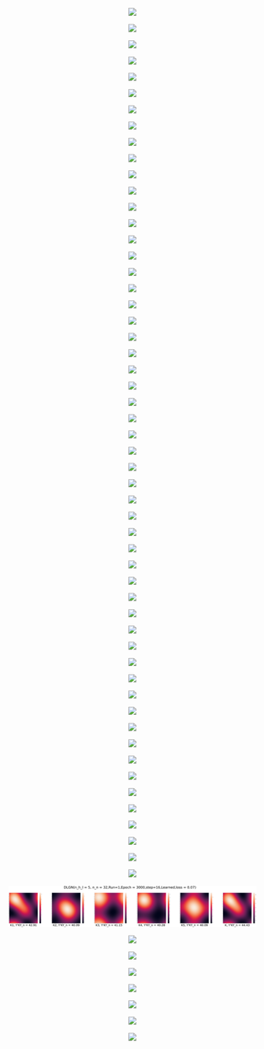 <p align="center"> <img src= 'all_figs/DLGN(n_h_l = 5, n_n = 32,Run=1,Epoch = 000,step=00,UnLearned,loss = 0.493).png' /> </p>
<p align="center"> <img src= 'all_figs/DLGN(n_h_l = 5, n_n = 32,Run=1,Epoch = 001,step=01,Learned,loss = 0.48).png' /> </p>
<p align="center"> <img src= 'all_figs/DLGN(n_h_l = 5, n_n = 32,Run=1,Epoch = 001,step=02,Learned,loss = 0.467).png' /> </p>
<p align="center"> <img src= 'all_figs/DLGN(n_h_l = 5, n_n = 32,Run=1,Epoch = 001,step=03,Learned,loss = 0.455).png' /> </p>
<p align="center"> <img src= 'all_figs/DLGN(n_h_l = 5, n_n = 32,Run=1,Epoch = 001,step=04,Learned,loss = 0.444).png' /> </p>
<p align="center"> <img src= 'all_figs/DLGN(n_h_l = 5, n_n = 32,Run=1,Epoch = 001,step=05,Learned,loss = 0.433).png' /> </p>
<p align="center"> <img src= 'all_figs/DLGN(n_h_l = 5, n_n = 32,Run=1,Epoch = 001,step=06,Learned,loss = 0.424).png' /> </p>
<p align="center"> <img src= 'all_figs/DLGN(n_h_l = 5, n_n = 32,Run=1,Epoch = 001,step=07,Learned,loss = 0.415).png' /> </p>
<p align="center"> <img src= 'all_figs/DLGN(n_h_l = 5, n_n = 32,Run=1,Epoch = 001,step=08,Learned,loss = 0.407).png' /> </p>
<p align="center"> <img src= 'all_figs/DLGN(n_h_l = 5, n_n = 32,Run=1,Epoch = 001,step=09,Learned,loss = 0.4).png' /> </p>
<p align="center"> <img src= 'all_figs/DLGN(n_h_l = 5, n_n = 32,Run=1,Epoch = 001,step=10,Learned,loss = 0.395).png' /> </p>
<p align="center"> <img src= 'all_figs/DLGN(n_h_l = 5, n_n = 32,Run=1,Epoch = 001,step=11,Learned,loss = 0.393).png' /> </p>
<p align="center"> <img src= 'all_figs/DLGN(n_h_l = 5, n_n = 32,Run=1,Epoch = 001,step=12,Learned,loss = 0.393).png' /> </p>
<p align="center"> <img src= 'all_figs/DLGN(n_h_l = 5, n_n = 32,Run=1,Epoch = 001,step=13,Learned,loss = 0.392).png' /> </p>
<p align="center"> <img src= 'all_figs/DLGN(n_h_l = 5, n_n = 32,Run=1,Epoch = 001,step=14,Learned,loss = 0.391).png' /> </p>
<p align="center"> <img src= 'all_figs/DLGN(n_h_l = 5, n_n = 32,Run=1,Epoch = 001,step=15,Learned,loss = 0.39).png' /> </p>
<p align="center"> <img src= 'all_figs/DLGN(n_h_l = 5, n_n = 32,Run=1,Epoch = 001,step=16,Learned,loss = 0.384).png' /> </p>
<p align="center"> <img src= 'all_figs/DLGN(n_h_l = 5, n_n = 32,Run=1,Epoch = 002,step=01,Learned,loss = 0.379).png' /> </p>
<p align="center"> <img src= 'all_figs/DLGN(n_h_l = 5, n_n = 32,Run=1,Epoch = 002,step=02,Learned,loss = 0.373).png' /> </p>
<p align="center"> <img src= 'all_figs/DLGN(n_h_l = 5, n_n = 32,Run=1,Epoch = 002,step=03,Learned,loss = 0.369).png' /> </p>
<p align="center"> <img src= 'all_figs/DLGN(n_h_l = 5, n_n = 32,Run=1,Epoch = 002,step=04,Learned,loss = 0.365).png' /> </p>
<p align="center"> <img src= 'all_figs/DLGN(n_h_l = 5, n_n = 32,Run=1,Epoch = 002,step=05,Learned,loss = 0.361).png' /> </p>
<p align="center"> <img src= 'all_figs/DLGN(n_h_l = 5, n_n = 32,Run=1,Epoch = 002,step=06,Learned,loss = 0.357).png' /> </p>
<p align="center"> <img src= 'all_figs/DLGN(n_h_l = 5, n_n = 32,Run=1,Epoch = 002,step=07,Learned,loss = 0.353).png' /> </p>
<p align="center"> <img src= 'all_figs/DLGN(n_h_l = 5, n_n = 32,Run=1,Epoch = 002,step=08,Learned,loss = 0.348).png' /> </p>
<p align="center"> <img src= 'all_figs/DLGN(n_h_l = 5, n_n = 32,Run=1,Epoch = 002,step=09,Learned,loss = 0.343).png' /> </p>
<p align="center"> <img src= 'all_figs/DLGN(n_h_l = 5, n_n = 32,Run=1,Epoch = 002,step=10,Learned,loss = 0.338).png' /> </p>
<p align="center"> <img src= 'all_figs/DLGN(n_h_l = 5, n_n = 32,Run=1,Epoch = 002,step=11,Learned,loss = 0.331).png' /> </p>
<p align="center"> <img src= 'all_figs/DLGN(n_h_l = 5, n_n = 32,Run=1,Epoch = 002,step=12,Learned,loss = 0.325).png' /> </p>
<p align="center"> <img src= 'all_figs/DLGN(n_h_l = 5, n_n = 32,Run=1,Epoch = 002,step=13,Learned,loss = 0.318).png' /> </p>
<p align="center"> <img src= 'all_figs/DLGN(n_h_l = 5, n_n = 32,Run=1,Epoch = 002,step=14,Learned,loss = 0.312).png' /> </p>
<p align="center"> <img src= 'all_figs/DLGN(n_h_l = 5, n_n = 32,Run=1,Epoch = 002,step=15,Learned,loss = 0.306).png' /> </p>
<p align="center"> <img src= 'all_figs/DLGN(n_h_l = 5, n_n = 32,Run=1,Epoch = 002,step=16,Learned,loss = 0.301).png' /> </p>
<p align="center"> <img src= 'all_figs/DLGN(n_h_l = 5, n_n = 32,Run=1,Epoch = 003,step=16,Learned,loss = 0.276).png' /> </p>
<p align="center"> <img src= 'all_figs/DLGN(n_h_l = 5, n_n = 32,Run=1,Epoch = 004,step=16,Learned,loss = 0.27).png' /> </p>
<p align="center"> <img src= 'all_figs/DLGN(n_h_l = 5, n_n = 32,Run=1,Epoch = 005,step=16,Learned,loss = 0.264).png' /> </p>
<p align="center"> <img src= 'all_figs/DLGN(n_h_l = 5, n_n = 32,Run=1,Epoch = 006,step=16,Learned,loss = 0.259).png' /> </p>
<p align="center"> <img src= 'all_figs/DLGN(n_h_l = 5, n_n = 32,Run=1,Epoch = 007,step=16,Learned,loss = 0.258).png' /> </p>
<p align="center"> <img src= 'all_figs/DLGN(n_h_l = 5, n_n = 32,Run=1,Epoch = 008,step=16,Learned,loss = 0.258).png' /> </p>
<p align="center"> <img src= 'all_figs/DLGN(n_h_l = 5, n_n = 32,Run=1,Epoch = 009,step=16,Learned,loss = 0.264).png' /> </p>
<p align="center"> <img src= 'all_figs/DLGN(n_h_l = 5, n_n = 32,Run=1,Epoch = 010,step=16,Learned,loss = 0.256).png' /> </p>
<p align="center"> <img src= 'all_figs/DLGN(n_h_l = 5, n_n = 32,Run=1,Epoch = 020,step=16,Learned,loss = 0.255).png' /> </p>
<p align="center"> <img src= 'all_figs/DLGN(n_h_l = 5, n_n = 32,Run=1,Epoch = 030,step=16,Learned,loss = 0.254).png' /> </p>
<p align="center"> <img src= 'all_figs/DLGN(n_h_l = 5, n_n = 32,Run=1,Epoch = 040,step=16,Learned,loss = 0.254).png' /> </p>
<p align="center"> <img src= 'all_figs/DLGN(n_h_l = 5, n_n = 32,Run=1,Epoch = 050,step=16,Learned,loss = 0.251).png' /> </p>
<p align="center"> <img src= 'all_figs/DLGN(n_h_l = 5, n_n = 32,Run=1,Epoch = 060,step=16,Learned,loss = 0.25).png' /> </p>
<p align="center"> <img src= 'all_figs/DLGN(n_h_l = 5, n_n = 32,Run=1,Epoch = 070,step=16,Learned,loss = 0.251).png' /> </p>
<p align="center"> <img src= 'all_figs/DLGN(n_h_l = 5, n_n = 32,Run=1,Epoch = 080,step=16,Learned,loss = 0.249).png' /> </p>
<p align="center"> <img src= 'all_figs/DLGN(n_h_l = 5, n_n = 32,Run=1,Epoch = 090,step=16,Learned,loss = 0.253).png' /> </p>
<p align="center"> <img src= 'all_figs/DLGN(n_h_l = 5, n_n = 32,Run=1,Epoch = 100,step=16,Learned,loss = 0.248).png' /> </p>
<p align="center"> <img src= 'all_figs/DLGN(n_h_l = 5, n_n = 32,Run=1,Epoch = 1000,step=16,Learned,loss = 0.223).png' /> </p>
<p align="center"> <img src= 'all_figs/DLGN(n_h_l = 5, n_n = 32,Run=1,Epoch = 200,step=16,Learned,loss = 0.244).png' /> </p>
<p align="center"> <img src= 'all_figs/DLGN(n_h_l = 5, n_n = 32,Run=1,Epoch = 2000,step=16,Learned,loss = 0.136).png' /> </p>
<p align="center"> <img src= 'all_figs/DLGN(n_h_l = 5, n_n = 32,Run=1,Epoch = 300,step=16,Learned,loss = 0.243).png' /> </p>
<p align="center"> <img src= 'all_figs/DLGN(n_h_l = 5, n_n = 32,Run=1,Epoch = 3000,step=16,Learned,loss = 0.07).png' /> </p>
<p align="center"> <img src= 'all_figs/DLGN(n_h_l = 5, n_n = 32,Run=1,Epoch = 400,step=16,Learned,loss = 0.241).png' /> </p>
<p align="center"> <img src= 'all_figs/DLGN(n_h_l = 5, n_n = 32,Run=1,Epoch = 4000,step=16,Learned,loss = 0.065).png' /> </p>
<p align="center"> <img src= 'all_figs/DLGN(n_h_l = 5, n_n = 32,Run=1,Epoch = 500,step=16,Learned,loss = 0.24).png' /> </p>
<p align="center"> <img src= 'all_figs/DLGN(n_h_l = 5, n_n = 32,Run=1,Epoch = 600,step=16,Learned,loss = 0.232).png' /> </p>
<p align="center"> <img src= 'all_figs/DLGN(n_h_l = 5, n_n = 32,Run=1,Epoch = 700,step=16,Learned,loss = 0.234).png' /> </p>
<p align="center"> <img src= 'all_figs/DLGN(n_h_l = 5, n_n = 32,Run=1,Epoch = 800,step=16,Learned,loss = 0.231).png' /> </p>
<p align="center"> <img src= 'all_figs/DLGN(n_h_l = 5, n_n = 32,Run=1,Epoch = 900,step=16,Learned,loss = 0.231).png' /> </p>
